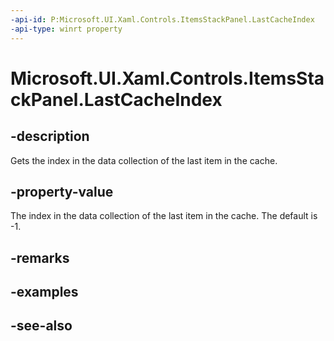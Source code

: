 ```yaml
---
-api-id: P:Microsoft.UI.Xaml.Controls.ItemsStackPanel.LastCacheIndex
-api-type: winrt property
---
```


<!-- Property syntax
public int LastCacheIndex { get; }
-->

# Microsoft.UI.Xaml.Controls.ItemsStackPanel.LastCacheIndex

## -description
Gets the index in the data collection of the last item in the cache.

## -property-value
The index in the data collection of the last item in the cache. The default is -1.

## -remarks

## -examples

## -see-also
